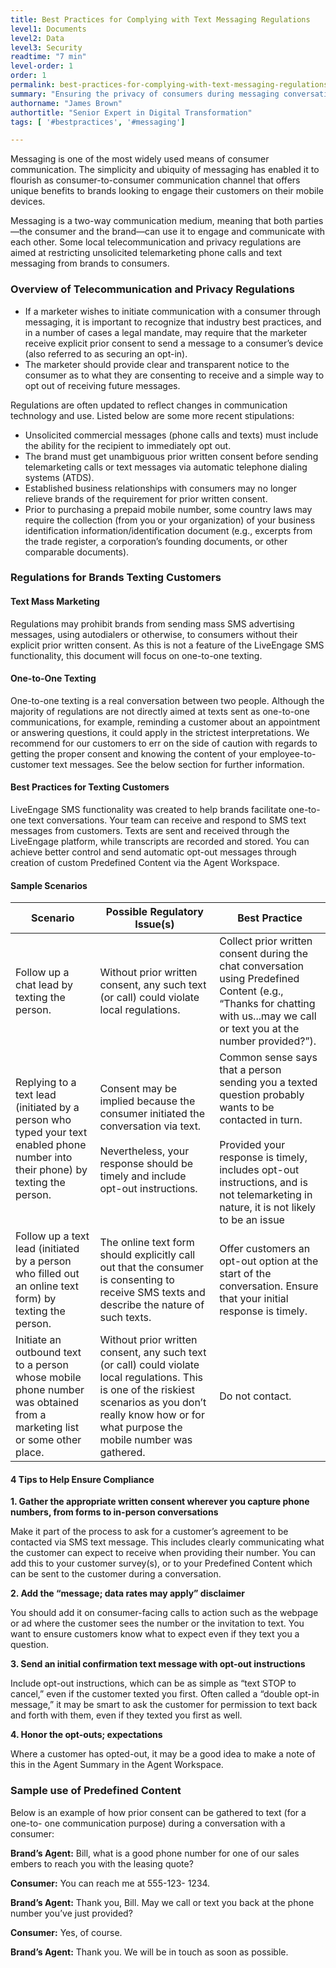 ```yaml
---
title: Best Practices for Complying with Text Messaging Regulations
level1: Documents
level2: Data
level3: Security
readtime: "7 min"
level-order: 1
order: 1
permalink: best-practices-for-complying-with-text-messaging-regulations.html
summary: "Ensuring the privacy of consumers during messaging conversations is at the forefront of many telecommunication regulations."
authorname: "James Brown"
authortitle: "Senior Expert in Digital Transformation"
tags: [ '#bestpractices', '#messaging']

---
```


Messaging is one of the most widely used means of consumer communication. The simplicity and ubiquity of  messaging has enabled it to flourish as consumer-to-consumer communication channel that offers unique benefits to brands looking to engage their customers on their mobile devices.

Messaging is a two-way communication medium, meaning that both parties—the consumer and
the brand—can use it to engage and communicate with each other. Some local telecommunication and privacy regulations are aimed at restricting unsolicited telemarketing phone calls and text messaging from brands to consumers.



### Overview of Telecommunication and Privacy Regulations

* If a marketer wishes to initiate communication with a consumer through messaging, it is important to recognize that industry best practices, and in a number of cases a legal mandate, may require that the marketer receive explicit prior consent to send a
message to a consumer’s device (also referred to as securing an opt-in).
* The marketer should provide clear and transparent notice to the consumer as to what
they are consenting to receive and a simple way to opt out of receiving future
messages.

Regulations are often updated to reflect changes in communication technology and use. Listed below are some more recent stipulations:
* Unsolicited commercial messages (phone calls and texts) must include the ability for the recipient to immediately opt out.
* The brand must get unambiguous prior written consent before sending telemarketing
calls or text messages via automatic telephone dialing systems (ATDS).
* Established business relationships with consumers may no longer relieve brands of the requirement for prior written consent.
* Prior to purchasing a prepaid mobile number, some country laws may require the
collection (from you or your organization) of your business identification information/identification document (e.g., excerpts from the trade register, a corporation’s founding documents, or other comparable documents).

### Regulations for Brands Texting Customers



#### Text Mass Marketing

Regulations may prohibit brands from sending mass SMS advertising messages, using
autodialers or otherwise, to consumers without their explicit prior written consent. As this is not a feature of the LiveEngage SMS functionality, this document will focus on one-to-one texting.

#### One-to-One Texting

One-to-one texting is a real conversation between two people. Although the majority of
regulations are not directly aimed at texts sent as one-to-one communications, for example, reminding a customer about an appointment or answering questions, it could apply in the strictest interpretations. We recommend for our customers to err on the side of caution with regards to getting the proper consent and knowing the content of your employee-to-customer text messages. See the below section for further information.


#### Best Practices for Texting Customers

LiveEngage SMS functionality was created to help brands facilitate one-to-one text
conversations. Your team can receive and respond to SMS text messages from customers.
Texts are sent and received through the LiveEngage platform, while transcripts are recorded and stored. You can achieve better control and send automatic opt-out messages through creation of custom Predefined Content via the Agent Workspace.

#### Sample Scenarios

| Scenario        | Possible Regulatory Issue(s) | Best Practice |
| ------------- |-------------| -----|
| Follow up a chat lead by texting the person. | Without prior written consent, any such text (or call) could violate local regulations. | Collect prior written consent during the chat conversation using Predefined Content (e.g., “Thanks for chatting with us...may we call or text you at the number provided?”). |
| Replying to a text lead (initiated by a person  who typed your text enabled phone number into their phone) by texting the person. | Consent may be implied because the consumer initiated the conversation via text. <br> <br> Nevertheless, your response should be timely and include opt-out instructions. | Common sense says that a person sending you a texted question probably wants to be contacted in turn. <br> <br> Provided your response is timely, includes opt-out instructions, and is not telemarketing in nature, it is not likely to be an issue |
| Follow up a text lead (initiated by a person who filled out an online text form) by texting the person.     | The online text form should explicitly call out that the consumer is consenting to receive SMS texts and describe the nature of such texts. | Offer customers an opt-out option at the start of the conversation. Ensure that your initial response is timely. |
| Initiate an outbound text to a person whose mobile phone number was obtained from a marketing list or some other place.     | Without prior written consent, any such text (or call) could violate local regulations. This is one of the riskiest scenarios as you don’t really know how or for what purpose the mobile number was gathered. | Do not contact. |

#### 4 Tips to Help Ensure Compliance

**1. Gather the appropriate written consent wherever you capture phone numbers,
from forms to in-person conversations**

Make it part of the process to ask for a customer’s agreement to be contacted via SMS text
message. This includes clearly communicating what the customer can expect to receive
when providing their number. You can add this to your customer survey(s), or to your
Predefined Content which can be sent to the customer during a conversation.

**2. Add the “message; data rates may apply” disclaimer**

You should add it on consumer-facing calls to action such as the webpage or ad where the
customer sees the number or the invitation to text. You want to ensure customers know
what to expect even if they text you a question.

**3. Send an initial confirmation text message with opt-out instructions**

Include opt-out instructions, which can be as simple as “text STOP to cancel,” even if the
customer texted you first. Often called a “double opt-in message,” it may be smart to ask
the customer for permission to text back and forth with them, even if they texted you first as
well.

**4. Honor the opt-outs; expectations**

Where a customer has opted-out, it may be a good idea to make a note of this in the Agent
Summary in the Agent Workspace.


### Sample use of Predefined Content
Below is an example of how prior consent can be gathered to text (for a one-to- one
communication purpose) during a conversation with a consumer:

**Brand’s Agent:** Bill, what is a good phone number for one of our sales
embers to reach you with the leasing quote?

**Consumer:** You can reach me at 555-123- 1234.

**Brand’s Agent:** Thank you, Bill. May we call or text you back at the phone
number you’ve just provided?

**Consumer:** Yes, of course.

**Brand’s Agent:** Thank you. We will be in touch as soon as possible.

